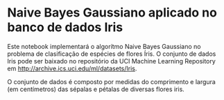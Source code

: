 # Naive Bayes Gaussiano aplicado no banco de dados Iris
Este notebook implementará o algorítmo Naive Bayes Gaussiano no problema de clasificação de espécies de flores Íris. 
O conjunto de dados Iris pode ser baixado no repositório da UCI Machine Learning Repository em http://archive.ics.uci.edu/ml/datasets/Iris.

O conjunto de dados é composto por medidas do comprimento e largura (em centímetros) das sépalas e pétalas de diversas flores iris.
